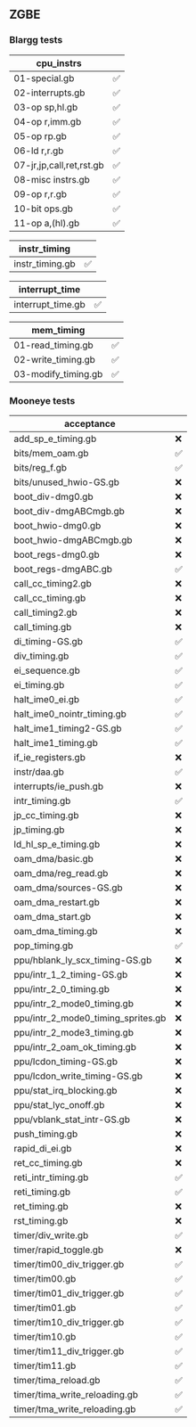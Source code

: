 ## ZGBE

### Blargg tests

|cpu_instrs||
|-|-|
|01-special.gb|✅|
|02-interrupts.gb|✅|
|03-op sp,hl.gb|✅|
|04-op r,imm.gb|✅|
|05-op rp.gb|✅|
|06-ld r,r.gb|✅|
|07-jr,jp,call,ret,rst.gb|✅|
|08-misc instrs.gb|✅|
|09-op r,r.gb|✅|
|10-bit ops.gb|✅|
|11-op a,(hl).gb|✅|

|instr_timing||
|-|-|
|instr_timing.gb|✅|

|interrupt_time||
|-|-|
|interrupt_time.gb|✅|

|mem_timing||
|-|-|
|01-read_timing.gb|✅|
|02-write_timing.gb|✅|
|03-modify_timing.gb|✅|


### Mooneye tests

|acceptance||
|-|-|
|add_sp_e_timing.gb|❌|
|bits/mem_oam.gb|✅|
|bits/reg_f.gb|✅|
|bits/unused_hwio-GS.gb|❌|
|boot_div-dmg0.gb|❌|
|boot_div-dmgABCmgb.gb|❌|
|boot_hwio-dmg0.gb|❌|
|boot_hwio-dmgABCmgb.gb|❌|
|boot_regs-dmg0.gb|❌|
|boot_regs-dmgABC.gb|✅|
|call_cc_timing2.gb|❌|
|call_cc_timing.gb|❌|
|call_timing2.gb|❌|
|call_timing.gb|❌|
|di_timing-GS.gb|✅|
|div_timing.gb|✅|
|ei_sequence.gb|✅|
|ei_timing.gb|✅|
|halt_ime0_ei.gb|✅|
|halt_ime0_nointr_timing.gb|✅|
|halt_ime1_timing2-GS.gb|✅|
|halt_ime1_timing.gb|✅|
|if_ie_registers.gb|❌|
|instr/daa.gb|✅|
|interrupts/ie_push.gb|❌|
|intr_timing.gb|✅|
|jp_cc_timing.gb|❌|
|jp_timing.gb|❌|
|ld_hl_sp_e_timing.gb|❌|
|oam_dma/basic.gb|❌|
|oam_dma/reg_read.gb|❌|
|oam_dma/sources-GS.gb|❌|
|oam_dma_restart.gb|❌|
|oam_dma_start.gb|❌|
|oam_dma_timing.gb|❌|
|pop_timing.gb|✅|
|ppu/hblank_ly_scx_timing-GS.gb|❌|
|ppu/intr_1_2_timing-GS.gb|❌|
|ppu/intr_2_0_timing.gb|❌|
|ppu/intr_2_mode0_timing.gb|❌|
|ppu/intr_2_mode0_timing_sprites.gb|❌|
|ppu/intr_2_mode3_timing.gb|❌|
|ppu/intr_2_oam_ok_timing.gb|❌|
|ppu/lcdon_timing-GS.gb|❌|
|ppu/lcdon_write_timing-GS.gb|❌|
|ppu/stat_irq_blocking.gb|❌|
|ppu/stat_lyc_onoff.gb|❌|
|ppu/vblank_stat_intr-GS.gb|❌|
|push_timing.gb|❌|
|rapid_di_ei.gb|❌|
|ret_cc_timing.gb|❌|
|reti_intr_timing.gb|✅|
|reti_timing.gb|✅|
|ret_timing.gb|❌|
|rst_timing.gb|❌|
|timer/div_write.gb|✅|
|timer/rapid_toggle.gb|❌|
|timer/tim00_div_trigger.gb|✅|
|timer/tim00.gb|✅|
|timer/tim01_div_trigger.gb|✅|
|timer/tim01.gb|✅|
|timer/tim10_div_trigger.gb|✅|
|timer/tim10.gb|✅|
|timer/tim11_div_trigger.gb|✅|
|timer/tim11.gb|✅|
|timer/tima_reload.gb|✅|
|timer/tima_write_reloading.gb|✅|
|timer/tma_write_reloading.gb|✅|
